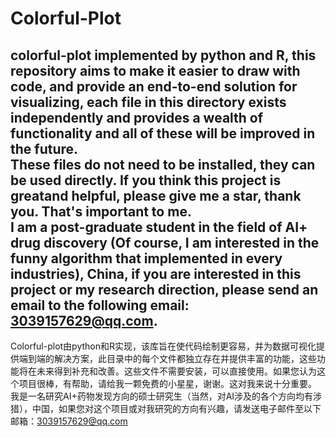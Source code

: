 # Colorful-Plot
colorful-plot implemented by python and R, this repository aims to make it easier to draw with code, and provide an end-to-end solution for visualizing, each file in this directory exists independently and provides a wealth of functionality and all of these will be improved in the future.  
These files do not need to be installed, they can be used directly. If you think this project is greatand helpful, please give me a star, thank you. That's important to me.  
I am a post-graduate student in the field of AI+ drug discovery (Of course, I am interested in the funny algorithm that implemented in every industries), China, if you are interested in this project or my research direction, please send an email to the following email: 3039157629@qq.com.  
----------------------------------------------------------------------------------------------------------------------------------------------------------------------------------------------
Colorful-plot由python和R实现，该库旨在使代码绘制更容易，并为数据可视化提供端到端的解决方案，此目录中的每个文件都独立存在并提供丰富的功能，这些功能将在未来得到补充和改善。这些文件不需要安装，可以直接使用。如果您认为这个项目很棒，有帮助，请给我一颗免费的小星星，谢谢。这对我来说十分重要。  
我是一名研究AI+药物发现方向的硕士研究生（当然，对AI涉及的各个方向均有涉猎），中国，如果您对这个项目或对我研究的方向有兴趣，请发送电子邮件至以下邮箱：3039157629@qq.com

